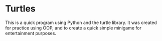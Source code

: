 # Turtles

This is a quick program using Python and the turtle library. It was created for practice using OOP, and to create a quick simple minigame for entertainment purposes.
